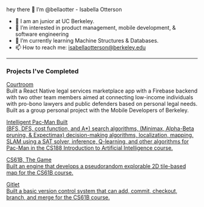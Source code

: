 
hey there 👋 I’m @bellaotter - Isabella Otterson
- 💞️ I am an junior at UC Berkeley.
- 👀 I’m interested in product management, mobile development, & software engineering
- 🌱 I’m currently learning Machine Structures & Databases.
- 📫 How to reach me: isabellaotterson@berkeley.edu

---
<h3> Projects I've Completed </h3>

<u>Courtroom </u> <br>
Built a React Native legal services marketplace app with a Firebase backend with two other team members aimed at connecting low-income individuals with pro-bono lawyers and public defenders based on personal legal needs. Built as a group personal project with the Mobile Developers of Berkeley.

<u>Intelligent Pac-Man Built <br>
(BFS, DFS, cost function, and A*) search algorithms, (Minimax, Alpha-Beta pruning, & Expectimax) decision-making algorithms, localization, mapping, SLAM using a SAT solver, inference, Q-learning, and other algorithms for Pac-Man in the CS188 Introduction to Artificial Intelligence course.

CS61B, The Game <br>
Built an engine that develops a pseudorandom explorable 2D tile-based map for the CS61B course.

Gitlet <br>
Built a basic version control system that can add, commit, checkout, branch, and merge for the CS61B course.

